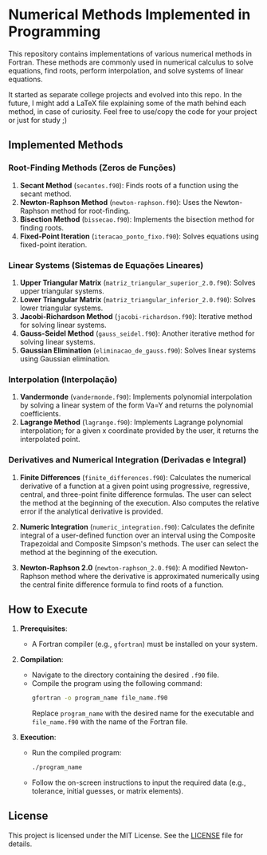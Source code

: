 # Numerical Methods Implemented in Programming

This repository contains implementations of various numerical methods in Fortran. These methods are commonly used in numerical calculus to solve equations, find roots, perform interpolation, and solve systems of linear equations.

It started as separate college projects and evolved into this repo. In the future, I might add a LaTeX file explaining some of the math behind each method, in case of curiosity. Feel free to use/copy the code for your project or just for study ;)

## Implemented Methods

### Root-Finding Methods (Zeros de Funções)
1. **Secant Method** (`secantes.f90`): Finds roots of a function using the secant method.
2. **Newton-Raphson Method** (`newton-raphson.f90`): Uses the Newton-Raphson method for root-finding.
3. **Bisection Method** (`bissecao.f90`): Implements the bisection method for finding roots.
4. **Fixed-Point Iteration** (`iteracao_ponto_fixo.f90`): Solves equations using fixed-point iteration.

### Linear Systems (Sistemas de Equações Lineares)
1. **Upper Triangular Matrix** (`matriz_triangular_superior_2.0.f90`): Solves upper triangular systems.
2. **Lower Triangular Matrix** (`matriz_triangular_inferior_2.0.f90`): Solves lower triangular systems.
3. **Jacobi-Richardson Method** (`jacobi-richardson.f90`): Iterative method for solving linear systems.
4. **Gauss-Seidel Method** (`gauss_seidel.f90`): Another iterative method for solving linear systems.
5. **Gaussian Elimination** (`eliminacao_de_gauss.f90`): Solves linear systems using Gaussian elimination.

### Interpolation (Interpolação)
1. **Vandermonde** (`vandermonde.f90`): Implements polynomial interpolation by solving a linear system of the form Va=Y and returns the polynomial coefficients.
2. **Lagrange Method** (`lagrange.f90`): Implements Lagrange polynomial interpolation; for a given x coordinate provided by the user, it returns the interpolated point.

### Derivatives and Numerical Integration (Derivadas e Integral)
1. **Finite Differences** (`finite_differences.f90`): Calculates the numerical derivative of a function at a given point using progressive, regressive, central, and three-point finite difference formulas. The user can select the method at the beginning of the execution. Also computes the relative error if the analytical derivative is provided.

2. **Numeric Integration** (`numeric_integration.f90`): Calculates the definite integral of a user-defined function over an interval using the Composite Trapezoidal and Composite Simpson's methods. The user can select the method at the beginning of the execution.

3. **Newton-Raphson 2.0** (`newton-raphson_2.0.f90`): A modified Newton-Raphson method where the derivative is approximated numerically using the central finite difference formula to find roots of a function.

## How to Execute

1. **Prerequisites**:
   - A Fortran compiler (e.g., `gfortran`) must be installed on your system.

2. **Compilation**:
   - Navigate to the directory containing the desired `.f90` file.
   - Compile the program using the following command:
     ```bash
     gfortran -o program_name file_name.f90
     ```
     Replace `program_name` with the desired name for the executable and `file_name.f90` with the name of the Fortran file.

3. **Execution**:
   - Run the compiled program:
     ```bash
     ./program_name
     ```
   - Follow the on-screen instructions to input the required data (e.g., tolerance, initial guesses, or matrix elements).

## License

This project is licensed under the MIT License. See the [LICENSE](./LICENSE) file for details.

